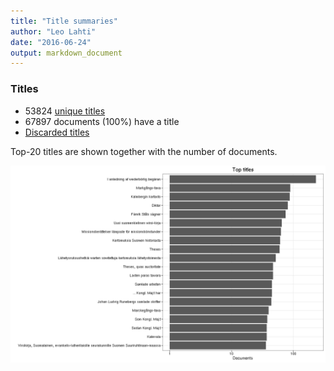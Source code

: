 ```yaml
---
title: "Title summaries"
author: "Leo Lahti"
date: "2016-06-24"
output: markdown_document
---
```



### Titles

 * 53824 [unique titles](output.tables/title_accepted.csv)
 * 67897 documents (100%) have a title
 * [Discarded titles](output.tables/title_discarded.csv)

Top-20 titles are shown together with the number of documents.

![plot of chunk summarytitle](figure/summarytitle-1.png)


